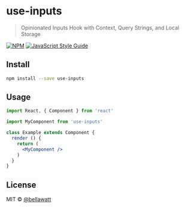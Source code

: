 # use-inputs

> Opinionated Inputs Hook with Context, Query Strings, and Local Storage

[![NPM](https://img.shields.io/npm/v/use-inputs.svg)](https://www.npmjs.com/package/use-inputs) [![JavaScript Style Guide](https://img.shields.io/badge/code_style-standard-brightgreen.svg)](https://standardjs.com)

## Install

```bash
npm install --save use-inputs
```

## Usage

```jsx
import React, { Component } from 'react'

import MyComponent from 'use-inputs'

class Example extends Component {
  render () {
    return (
      <MyComponent />
    )
  }
}
```

## License

MIT © [@bellawatt](https://github.com/@bellawatt)
